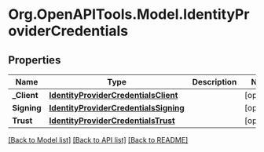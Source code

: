 # Org.OpenAPITools.Model.IdentityProviderCredentials

## Properties

Name | Type | Description | Notes
------------ | ------------- | ------------- | -------------
**_Client** | [**IdentityProviderCredentialsClient**](IdentityProviderCredentialsClient.md) |  | [optional] 
**Signing** | [**IdentityProviderCredentialsSigning**](IdentityProviderCredentialsSigning.md) |  | [optional] 
**Trust** | [**IdentityProviderCredentialsTrust**](IdentityProviderCredentialsTrust.md) |  | [optional] 

[[Back to Model list]](../README.md#documentation-for-models) [[Back to API list]](../README.md#documentation-for-api-endpoints) [[Back to README]](../README.md)

